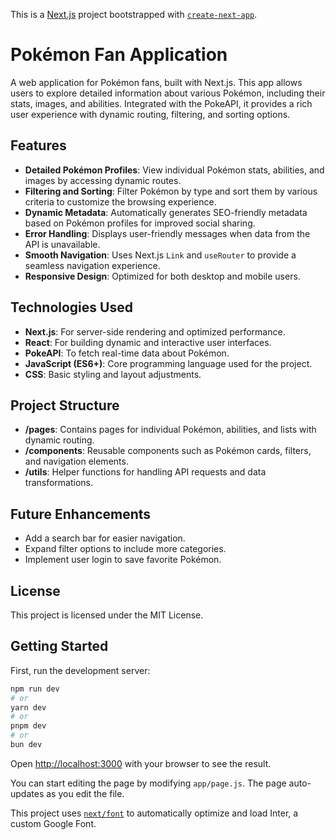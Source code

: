 This is a [Next.js](https://nextjs.org/) project bootstrapped with [`create-next-app`](https://github.com/vercel/next.js/tree/canary/packages/create-next-app).

# Pokémon Fan Application

A web application for Pokémon fans, built with Next.js. This app allows users to explore detailed information about various Pokémon, including their stats, images, and abilities. Integrated with the PokeAPI, it provides a rich user experience with dynamic routing, filtering, and sorting options.

## Features

- **Detailed Pokémon Profiles**: View individual Pokémon stats, abilities, and images by accessing dynamic routes.
- **Filtering and Sorting**: Filter Pokémon by type and sort them by various criteria to customize the browsing experience.
- **Dynamic Metadata**: Automatically generates SEO-friendly metadata based on Pokémon profiles for improved social sharing.
- **Error Handling**: Displays user-friendly messages when data from the API is unavailable.
- **Smooth Navigation**: Uses Next.js `Link` and `useRouter` to provide a seamless navigation experience.
- **Responsive Design**: Optimized for both desktop and mobile users.

## Technologies Used

- **Next.js**: For server-side rendering and optimized performance.
- **React**: For building dynamic and interactive user interfaces.
- **PokeAPI**: To fetch real-time data about Pokémon.
- **JavaScript (ES6+)**: Core programming language used for the project.
- **CSS**: Basic styling and layout adjustments.

## Project Structure

- **/pages**: Contains pages for individual Pokémon, abilities, and lists with dynamic routing.
- **/components**: Reusable components such as Pokémon cards, filters, and navigation elements.
- **/utils**: Helper functions for handling API requests and data transformations.

## Future Enhancements

- Add a search bar for easier navigation.
- Expand filter options to include more categories.
- Implement user login to save favorite Pokémon.

## License

This project is licensed under the MIT License.


## Getting Started

First, run the development server:

```bash
npm run dev
# or
yarn dev
# or
pnpm dev
# or
bun dev
```

Open [http://localhost:3000](http://localhost:3000) with your browser to see the result.

You can start editing the page by modifying `app/page.js`. The page auto-updates as you edit the file.

This project uses [`next/font`](https://nextjs.org/docs/basic-features/font-optimization) to automatically optimize and load Inter, a custom Google Font.

